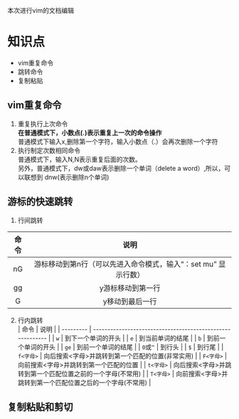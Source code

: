 本次进行vim的文档编辑
# 知识点  
- vim重复命令
- 跳转命令
- 复制粘贴 
## vim重复命令  
1. 重复执行上次命令  
**在普通模式下，小数点(.)表示重复上一次的命令操作**  
普通模式下输入x,删除第一个字符，输入小数点（.）会再次删除一个字符
2. 执行制定次数相同命令  
普通模式下，输入N<command>,N表示重复后面的次数。  
另外，普通模式下，dw或daw表示删除一个单词（delete a word）,所以，可以联想到
dnw(表示删除n个单词)
## 游标的快速跳转  
1. 行间跳转  

| 命令 | 说明                                                         |
:-: | :-: 
| nG   | 游标移动到第n行（可以先进入命令模式，输入“：set mu” 显示行数） |
| gg   | y游标移动到第一行                                            |
| G    | y移动到最后一行                                              |

2. 行内跳转  
| 命令      | 说明                                                       |
| --------- | ---------------------------------------------------------- |
| `w`       | 到下一个单词的开头                                         |
| `e`       | 到当前单词的结尾                                           |
| `b`       | 到前一个单词的开头                                         |
| `ge`      | 到前一个单词的结尾                                         |
| `0`或`^`  | 到行头                                                     |
| `$`       | 到行尾                                                     |
| `f<字母>` | 向后搜索<字母>并跳转到第一个匹配的位置(非常实用)           |
| `F<字母>` | 向前搜索<字母>并跳转到第一个匹配的位置                     |
| `t<字母>` | 向后搜索<字母>并跳转到第一个匹配位置之前的一个字母(不常用) |
| `T<字母>` | 向前搜索<字母>并跳转到第一个匹配位置之后的一个字母(不常用) |
  

##  复制粘贴和剪切  
